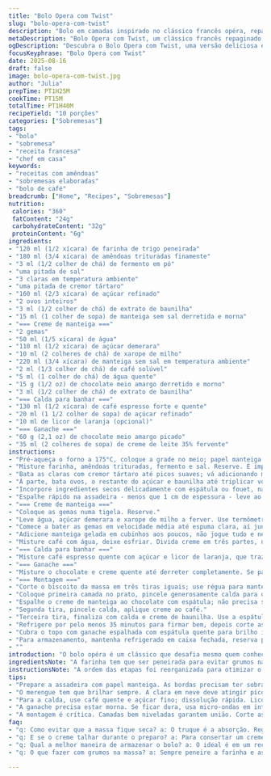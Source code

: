 ```yaml
---
title: "Bolo Opera com Twist"
slug: "bolo-opera-com-twist"
description: "Bolo em camadas inspirado no clássico francês opéra, repaginado com amêndoas trituradas no lugar da farinha, açúcar demerara no creme e um leve toque de licor de laranja. Reestruturação da ordem das etapas para encaixar melhor os tempos de repouso, e testo dicas para evitar meringue murcho e creme ao leite cortado. Montagem exige atenção na uniformidade das camadas e aplicação do sirop para absorção perfeita."
metaDescription: "Bolo Opera com Twist, um clássico francês repaginado com amêndoas. Textura leve e creme de manteiga que surpreende, perfeito para ocasiões especiais."
ogDescription: "Descubra o Bolo Opera com Twist, uma versão deliciosa e sofisticada do clássico francês; combina amêndoas e um toque de licor de laranja."
focusKeyphrase: "Bolo Opera com Twist"
date: 2025-08-16
draft: false
image: bolo-opera-com-twist.jpg
author: "Julia"
prepTime: PT1H25M
cookTime: PT15M
totalTime: PT1H40M
recipeYield: "10 porções"
categories: ["Sobremesas"]
tags:
- "bolo"
- "sobremesa"
- "receita francesa"
- "chef em casa"
keywords:
- "receitas com amêndoas"
- "sobremesas elaboradas"
- "bolo de café"
breadcrumb: ["Home", "Recipes", "Sobremesas"]
nutrition: 
 calories: "360"
 fatContent: "24g"
 carbohydrateContent: "32g"
 proteinContent: "6g"
ingredients:
- "120 ml (1/2 xícara) de farinha de trigo peneirada"
- "180 ml (3/4 xícara) de amêndoas trituradas finamente"
- "3 ml (1/2 colher de chá) de fermento em pó"
- "uma pitada de sal"
- "3 claras em temperatura ambiente"
- "uma pitada de cremor tártaro"
- "160 ml (2/3 xícara) de açúcar refinado"
- "2 ovos inteiros"
- "3 ml (1/2 colher de chá) de extrato de baunilha"
- "15 ml (1 colher de sopa) de manteiga sem sal derretida e morna"
- "=== Creme de manteiga ==="
- "2 gemas"
- "50 ml (1/5 xícara) de água"
- "110 ml (1/2 xícara) de açúcar demerara"
- "10 ml (2 colheres de chá) de xarope de milho"
- "220 ml (3/4 xícara) de manteiga sem sal em temperatura ambiente"
- "2 ml (1/3 colher de chá) de café solúvel"
- "5 ml (1 colher de chá) de água quente"
- "15 g (1/2 oz) de chocolate meio amargo derretido e morno"
- "3 ml (1/2 colher de chá) de extrato de baunilha"
- "=== Calda para banhar ==="
- "130 ml (1/2 xícara) de café espresso forte e quente"
- "20 ml (1 1/2 colher de sopa) de açúcar refinado"
- "10 ml de licor de laranja (opcional)"
- "=== Ganache ==="
- "60 g (2,1 oz) de chocolate meio amargo picado"
- "35 ml (2 colheres de sopa) de creme de leite 35% fervente"
instructions:
- "Pré-aqueça o forno a 175°C, coloque a grade no meio; papel manteiga na assadeira 40x30cm, deixe sobra de 3 cm dos lados, untar com manteiga e polvilhar pouco trigo para não endurecer a massa."
- "Misture farinha, amêndoas trituradas, fermento e sal. Reserve. É importante a amêndoa estar bem fina para não ralar a textura da massa."
- "Bata as claras com cremor tártaro até picos suaves; vá adicionando metade do açúcar aos poucos até picos firmes, brilho e sedosidade – cuidado pra não passar e secar demais, que a meringue perde elasticidade rapidamente."
- "À parte, bata ovos, o restante do açúcar e baunilha até triplicar volume e formar fita grossa. Meia hora em batedeira média-alta, peso e paciência. Resultado é claridade, quase branco perolado."
- "Incorpore ingredientes secos delicadamente com espátula ou fouet, nada de misturar demais. Depois manteiga morna, só até misturar. Finalmente, a meringue em três vezes, movimentos suaves de baixo para cima, pra manter leveza."
- "Espalhe rápido na assadeira - menos que 1 cm de espessura - leve ao forno, 14-15 minutos; observe a cor dourada leve e toque seco na superfície, bordinhas começam a desgrudar levemente do papel. Retire e deixe esfriar direto na assadeira para não quebrar."
- "=== Creme de manteiga ==="
- "Coloque as gemas numa tigela. Reserve."
- "Leve água, açúcar demerara e xarope de milho a ferver. Use termômetro, parar em 104-105°C para dar tempo de bater sem cozinhar demais as gemas logo que misturar. Se não tiver termômetro, mexa até a calda ficar espessa e fazer fio."
- "Comece a bater as gemas em velocidade média até espuma clara, aí junte xarope em fio contínuo, longe do batedor, seria um choque se cair direto no fouet, leite talhado na certa. Bata por uns 12 minutos até esfriar e ficar cremoso tipo chantili firme com brilho. Tem que esfriar porque se não a manteiga derrete e cria uma bagunça."
- "Adicione manteiga gelada em cubinhos aos poucos, não jogue tudo e nem muito rápido, porque crema corta. Bata até ficar textura aveludada, consistente e sem pedaços. Se talhar, tente bater com mais manteiga ou deixe firmar e bata de novo, paciência."
- "Misture café com água, deixe esfriar. Divida creme em três partes, num pote vanilla, outro com chocolate derretido, e no último dissolva café forte. Mexa bem para cores e sabores distinctos."
- "=== Calda para banhar ==="
- "Misture café espresso quente com açúcar e licor de laranja, que traz um aroma diferente, corta um pouco do amargor e declina o sabor, principalmente se usar café descafeinado."
- "=== Ganache ==="
- "Misture o chocolate e creme quente até derreter completamente. Se parecer firme demais, esquente 5 segundos no micro de baixo para não queimar, mexa até liso e brilhoso. Reserve para resfriar até temperatura ambiente, evitando endurecer demais pra espalhar fácil."
- "=== Montagem ==="
- "Corte o biscoito da massa em três tiras iguais; use régua para manter medidas entre 30x13 cm. Trabalho com faca serrilhada ou cortador de pizza, sem apertar."
- "Coloque primeira camada no prato, pincele generosamente calda para que a massa absorva, deixar úmido, mas sem encharcar (excelente ponto é quando o aroma do café começa a sair da massa mas sem molhas aparente)."
- "Espalhe o creme de manteiga ao chocolate com espátula; não precisa ser grosso demais, a ideia é equilíbrio entre doçura e textura."
- "Segunda tira, pincele calda, aplique creme ao café."
- "Terceira tira, finaliza com calda e creme de baunilha. Use a espátula para nivelar superfície sem destruir as laterais; delicado, firme e com calma."
- "Refrigere por pelo menos 35 minutos para firmar bem, depois corte as bordas para dar acabamento reto, mas guarde o corte para degustar à parte! Nada se desperdiça."
- "Cubra o topo com ganache espalhada com espátula quente para brilho impecável. Deixe firme na geladeira mais 15 minutos antes de servir."
- "Para armazenamento, mantenha refrigerado em caixa fechada, reserva para 3 dias; antes de servir, retire 15 min para atenuar a rigidez da manteiga."
- ""
introduction: "O bolo opéra é um clássico que desafia mesmo quem conhece técnica. Já tentei várias vezes ajustar a massa e o creme pra não ficar pesado nem seco demais. Descobri que mudar parte da farinha para amêndoas trituradas finas dá uma textura mais macia, quase um merengue cheiroso com amêndoas. O creme de manteiga com açúcar demerara deixa o sabor mais complexo e menos enjoativo, enquanto o café solúvel no creme traz aquele aroma intenso sem amargar. Gosto de incluir um pingo de licor de laranja na calda, que traz um balanço ácido e fresco, sem se sobrepor. O truque está em bater o creme na temperatura certa e montar com calma para o resultado visual perfeito. Vale o esforço."
ingredientsNote: "A farinha tem que ser peneirada para evitar grumos na massa, principalmente depois das amêndoas. Se não tiver amêndoas, pode usar farinha de castanha de caju, desde que esteja moída bem fina e pesada; dá sabor diferente, mais amanteigado. Use manteiga de boa qualidade, sem sal, e deixe sempre fora da geladeira pelo menos 20 minutos antes pra incorporar ao creme facilmente. O café deve ser forte e quente para garantir a infusão no bolo. Crema de tartaro é essencial para garantir a estabilidade das claras; pode substituir por gotas de limão natural se for o único jeito. O licor de laranja é opcional, mas transforma a calda num ponto alto, então não pule se quiser um twist especial."
instructionsNote: "A ordem das etapas foi reorganizada para otimizar o tempo do creme esfriar enquanto o biscoito assa. O timing do merengue é chave: bater clarear e brilho forte indicam o ponto ideal; Atenção aos movimentos de incorporar para não perder o ar. O creme de manteiga deve ser feito com termômetro pois facilita o ponto certo do xarope, evita excesso e gema cocida; o método tradicional leva a erros com frequência. Na montagem, evite molhar demais a massa – o ideal é sentir cheiro intenso do café, umedecido porém firme, para que deixe o bolo suculento e ainda estruturado. Ganache sempre temperatura ambiente para espalhar, e use faca afiada para cortar sem esfarelar. Se o creme parecer muito mole depois de bater, coloque na geladeira não muito tempo e bata de novo para firmar."
tips:
- "Prepare a assadeira com papel manteiga. As bordas precisam ter sobra; facilita a retirada. Manteiga deve ser temperatura ambiente, ajuda na textura da massa e no galheteiro;"
- "O merengue tem que brilhar sempre. A clara em neve deve atingir picos firmes e a consistência certa. Se passar do ponto, vai perder leveza e criar buracos, evitar movimentos agressivos;"
- "Para a calda, use café quente e açúcar fino; dissolução rápida. Licor de laranja é opcional, mas interessante pra compor. Pode fazer com licor de frutas também, só cuidado para não exagerar;"
- "A ganache precisa estar morna. Se ficar dura, usa micro-ondas em intervalos curtos. Ganache muito quente não serve, comprometendo a aplicação na camada;"
- "A montagem é crítica. Camadas bem niveladas garantem união. Corte as bordas, mas guarde pra degustar depois. Não deixem essa parte de lado."
faq:
- "q: Como evitar que a massa fique seca? a: O truque é a absorção. Regue com a calda assim que sair do forno. Mantenha a massa úmida, mas não encharcada; o aroma é essencial;"
- "q: E se o creme talhar durante o preparo? a: Para consertar um creme que talha, bata mais manteiga. Pode deixar no frio e bater novamente, paciência é a chave. Não desista;"
- "q: Qual a melhor maneira de armazenar o bolo? a: O ideal é em um recipiente fechado na geladeira. Dura até três dias, retire 15 minutos antes de servir; isso equilibra a textura."
- "q: O que fazer com grumos na massa? a: Sempre peneire a farinha e as amêndoas. Isso evita a formação de grumos. Se tiver, tente passar por uma peneira antes de misturar tudo."

---
```

